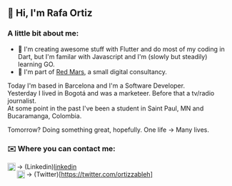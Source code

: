## 👋 Hi, I'm Rafa Ortiz

### A little bit about me:
- 💙 I'm creating awesome stuff with Flutter and do most of my coding in Dart, but I'm familar with Javascript and I'm (slowly but steadily) learning GO.
- 🔴 I'm part of [Red Mars](https://redmars.es), a small digital consultancy.

Today I'm based in Barcelona and I'm a Software Developer.
<br>
Yesterday I lived in Bogotá and was a marketeer. Before that a tv/radio journalist. 
<br>
At some point in the past I've been a student in Saint Paul, MN and Bucaramanga, Colombia.
<br>

Tomorrow? Doing something great, hopefully. One life -> Many lives.

### ✉️ Where you can contact me:

[<img align="left" alt="Rafa Ortiz | Linkedin" width="18px" src="https://cdn.jsdelivr.net/npm/simple-icons@v3/icons/linkedin.svg" />][linkedin] ->  (Linkedin)[linkedin]
<br>
[<img align="left" alt="Rafa Ortiz | Twitter" width="18px" src="https://cdn.jsdelivr.net/npm/simple-icons@v3/icons/twitter.svg" />][twitter]  -> (Twitter)[https://twitter.com/ortizzableh]

<br />

[twitter]: https://twitter.com/ortizzableh
[linkedin]: https://www.linkedin.com/in/rafaelortizzableh/
